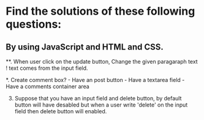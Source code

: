 # Find the solutions of these following questions:
## By using JavaScript and HTML and CSS.

**. When user click on the update button,  Change the given paragaraph text ! 
    text comes from the input field.


*. Create comment box?
    - Have an post button 
    - Have a textarea field
    - Have a comments container area


3. Suppose that you have an input field and delete button, by default button will have 
    desabled but when a user write 'delete' on the input field then delete button will 
    enabled.


